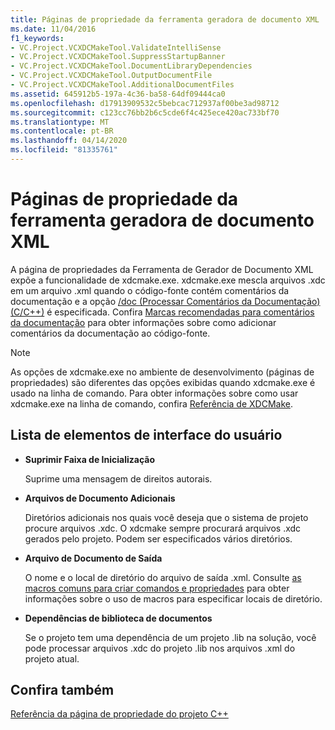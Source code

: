 ```yaml
---
title: Páginas de propriedade da ferramenta geradora de documento XML
ms.date: 11/04/2016
f1_keywords:
- VC.Project.VCXDCMakeTool.ValidateIntelliSense
- VC.Project.VCXDCMakeTool.SuppressStartupBanner
- VC.Project.VCXDCMakeTool.DocumentLibraryDependencies
- VC.Project.VCXDCMakeTool.OutputDocumentFile
- VC.Project.VCXDCMakeTool.AdditionalDocumentFiles
ms.assetid: 645912b5-197a-4c36-ba58-64df09444ca0
ms.openlocfilehash: d17913909532c5bebcac712937af00be3ad98712
ms.sourcegitcommit: c123cc76bb2b6c5cde6f4c425ece420ac733bf70
ms.translationtype: MT
ms.contentlocale: pt-BR
ms.lasthandoff: 04/14/2020
ms.locfileid: "81335761"
---
```

# <a name="xml-document-generator-tool-property-pages"></a>Páginas de propriedade da ferramenta geradora de documento XML

A página de propriedades da Ferramenta de Gerador de Documento XML expõe a funcionalidade de xdcmake.exe. xdcmake.exe mescla arquivos .xdc em um arquivo .xml quando o código-fonte contém comentários da documentação e a opção [/doc (Processar Comentários da Documentação) (C/C++)](doc-process-documentation-comments-c-cpp.md) é especificada. Confira [Marcas recomendadas para comentários da documentação](recommended-tags-for-documentation-comments-visual-cpp.md) para obter informações sobre como adicionar comentários da documentação ao código-fonte.

> [!NOTE]
> As opções de xdcmake.exe no ambiente de desenvolvimento (páginas de propriedades) são diferentes das opções exibidas quando xdcmake.exe é usado na linha de comando. Para obter informações sobre como usar xdcmake.exe na linha de comando, confira [Referência de XDCMake](xdcmake-reference.md).

## <a name="uielement-list"></a>Lista de elementos de interface do usuário

- **Suprimir Faixa de Inicialização**

   Suprime uma mensagem de direitos autorais.

- **Arquivos de Documento Adicionais**

   Diretórios adicionais nos quais você deseja que o sistema de projeto procure arquivos .xdc. O xdcmake sempre procurará arquivos .xdc gerados pelo projeto. Podem ser especificados vários diretórios.

- **Arquivo de Documento de Saída**

   O nome e o local de diretório do arquivo de saída .xml. Consulte [as macros comuns para criar comandos e propriedades](common-macros-for-build-commands-and-properties.md) para obter informações sobre o uso de macros para especificar locais de diretório.

- **Dependências de biblioteca de documentos**

   Se o projeto tem uma dependência de um projeto .lib na solução, você pode processar arquivos .xdc do projeto .lib nos arquivos .xml do projeto atual.

## <a name="see-also"></a>Confira também

[Referência da página de propriedade do projeto C++](property-pages-visual-cpp.md)
